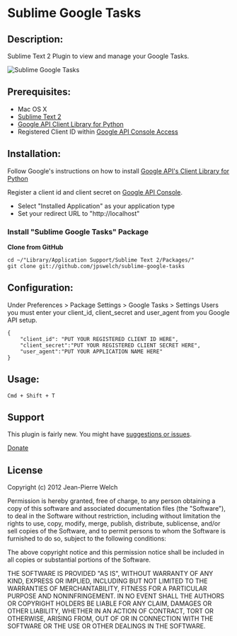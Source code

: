 
Sublime Google Tasks
====================

## Description:

Sublime Text 2 Plugin to view and manage your Google Tasks.

![Sublime Google Tasks](http://jpwelch.me/wp/wp-content/uploads/2012/09/sublime-google-tasks.png)

## Prerequisites:

* Mac OS X
* [Sublime Text 2](http://sublimetext.com)
* [Google API Client Library for Python](https://developers.google.com/api-client-library/python/start/installation)
* Registered Client ID within [Google API Console Access](https://code.google.com/apis/console#:access)

## Installation:

Follow Google's instructions on how to install [Google API's Client Library for Python](https://developers.google.com/api-client-library/python/start/installation)

Register a client id and client secret on [Google API Console](https://code.google.com/apis/console#:access). 

* Select "Installed Application" as your application type 
* Set your redirect URL to "http://localhost"

### Install "Sublime Google Tasks" Package

<!-- 
**Sublime Package Control**

Sublime Google Tasks is discoverable and installable in [Sublime Package Control](http://wbond.net/sublime_packages/package_control).  
 -->

**Clone from GitHub**

```
cd ~/"Library/Application Support/Sublime Text 2/Packages/"
git clone git://github.com/jpswelch/sublime-google-tasks
```

## Configuration:

Under Preferences > Package Settings > Google Tasks > Settings Users you must enter your client\_id, client\_secret and user\_agent from you Google API setup.

```
{
	"client_id": "PUT YOUR REGISTERED CLIENT ID HERE",
	"client_secret":"PUT YOUR REGISTERED CLIENT SECRET HERE",
	"user_agent":"PUT YOUR APPLICATION NAME HERE"
}
```

## Usage:

```
Cmd + Shift + T
```


## Support

This plugin is fairly new.  You might have [suggestions or issues](https://github.com/jpswelch/sublime-google-tasks/issues). 

[Donate](https://www.paypal.com/cgi-bin/webscr?cmd=_donations&business=H8Y45D7BCR6JL&lc=US&item_name=Sublime%20Google%20Tasks%20Plugin&currency_code=USD&bn=PP%2dDonationsBF%3abtn_donateCC_LG%2egif%3aNonHosted)


## License

Copyright (c) 2012 Jean-Pierre Welch

Permission is hereby granted, free of charge, to any person obtaining a copy of this software and associated documentation files (the "Software"), to deal in the Software without restriction, including without limitation the rights to use, copy, modify, merge, publish, distribute, sublicense, and/or sell copies of the Software, and to permit persons to whom the Software is furnished to do so, subject to the following conditions:

The above copyright notice and this permission notice shall be included in all copies or substantial portions of the Software.

THE SOFTWARE IS PROVIDED "AS IS", WITHOUT WARRANTY OF ANY KIND, EXPRESS OR IMPLIED, INCLUDING BUT NOT LIMITED TO THE WARRANTIES OF MERCHANTABILITY, FITNESS FOR A PARTICULAR PURPOSE AND NONINFRINGEMENT. IN NO EVENT SHALL THE AUTHORS OR COPYRIGHT HOLDERS BE LIABLE FOR ANY CLAIM, DAMAGES OR OTHER LIABILITY, WHETHER IN AN ACTION OF CONTRACT, TORT OR OTHERWISE, ARISING FROM, OUT OF OR IN CONNECTION WITH THE SOFTWARE OR THE USE OR OTHER DEALINGS IN THE SOFTWARE.
